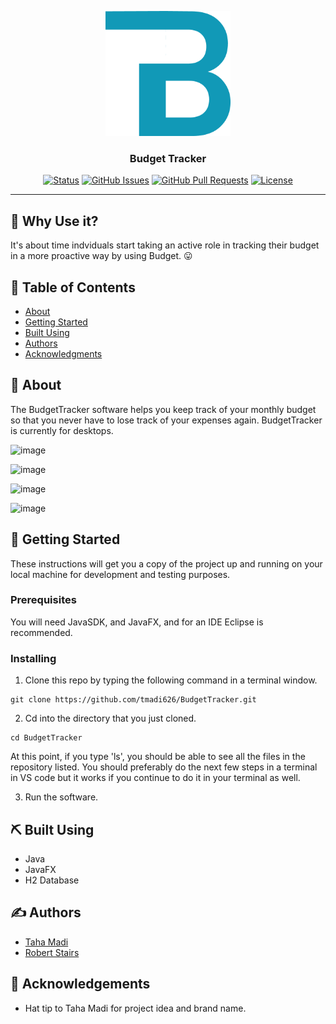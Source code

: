 <p align="center">
  <a href="" rel="noopener">
 <img width=200px height=200px src="bin/BT_logo.png" alt="Budget Tracker Logo"></a>
</p>

<h3 align="center">Budget Tracker</h3>

<div align="center">

[![Status](https://img.shields.io/badge/status-active-success.svg)](https://github.com/tmadi626/BudgetTracker)
[![GitHub Issues](https://img.shields.io/github/issues/tmadi626/BudgetTracker.svg)](https://github.com/tmadi626/BudgetTracker/issues)
[![GitHub Pull Requests](https://img.shields.io/bitbucket/pr/tmadi626/BudgetTracker)](https://github.com/tmadi626/BudgetTracker/pulls)
[![License](https://img.shields.io/badge/license-MIT-blue.svg)](/LICENSE)

</div>

---

## 🤔 Why Use it? 

It's about time indviduals start taking an active role in tracking their budget in a more proactive way by using Budget. 😛

## 📝 Table of Contents

- [About](#about)
- [Getting Started](#getting_started)
- [Built Using](#built_using)
- [Authors](#authors)
- [Acknowledgments](#acknowledgement)

## 🧐 About <a name = "about"></a>

The BudgetTracker software helps you keep track of your monthly budget so that you never have to lose track of your expenses again. BudgetTracker is currently for desktops. 


<p align="center">
  
  ![image](https://user-images.githubusercontent.com/72050204/167744673-5bec8cd3-d413-4bc6-a96a-4ba57fa87a26.png)

  ![image](https://user-images.githubusercontent.com/72050204/167744967-b1b27afe-fa2b-4358-8293-c19f06d589ea.png)
  
  ![image](https://user-images.githubusercontent.com/72050204/167744933-c77b5f2e-76fb-4551-8ce5-87adc645dc71.png)
  
  ![image](https://user-images.githubusercontent.com/72050204/167744758-bbf54c80-e98d-4719-b9cf-cbbf54ef3142.png)
</p>



## 🏁 Getting Started <a name = "getting_started"></a>

These instructions will get you a copy of the project up and running on your local machine for development and testing purposes.

### Prerequisites

You will need JavaSDK, and JavaFX, and for an IDE Eclipse is recommended. 

### Installing

1. Clone this repo by typing the following command in a terminal window. 
```
git clone https://github.com/tmadi626/BudgetTracker.git
``` 

2. Cd into the directory that you just cloned. 
```
cd BudgetTracker
```
At this point, if you type 'ls', you should be able to see all the files in the repository listed. You should preferably do the next few steps in a terminal in VS code but it works if you continue to do it in your terminal as well. 

3. Run the software.


## ⛏️ Built Using <a name = "built_using"></a>

- Java
- JavaFX
- H2 Database

## ✍️ Authors <a name = "authors"></a>

- [Taha Madi](https://github.com/tmadi626) 
- [Robert Stairs](https://github.com/ramstairs)

## 🎉 Acknowledgements <a name = "acknowledgement"></a>

- Hat tip to Taha Madi for project idea and brand name.
